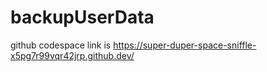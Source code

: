 # backupUserData

github codespace link is https://super-duper-space-sniffle-x5pg7r99vqr42jrp.github.dev/